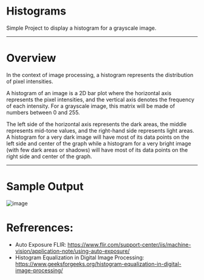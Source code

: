 # Histograms
Simple Project to display a histogram for a grayscale image.

-----------------------------------------------------------

# Overview

In the context of image processing, a histogram represents the distribution of pixel intensities.

A histogram of an image is a 2D bar plot where the horizontal axis represents the pixel intensities, and the vertical axis denotes the frequency of each intensity.
For a grayscale image, this matrix will be made of numbers between 0 and 255.

The left side of the horizontal axis represents the dark areas, the middle represents mid-tone values, and the right-hand side represents light areas.
A histogram for a very dark image will have most of its data points on the left side and center of the graph while a histogram for a very bright image (with few dark areas or shadows) will have most of its data points on the right side and center of the graph.

-----------------------------------------------------------
# Sample Output
![image](https://github.com/ianmparker/Histograms/assets/18231849/30a52041-02d9-4bdc-9b1b-b1a69f87f3fc)


# Refrerences: 
  - Auto Exposure FLIR: https://www.flir.com/support-center/iis/machine-vision/application-note/using-auto-exposure/
  - Histogram Equalization in Digital Image Processing: https://www.geeksforgeeks.org/histogram-equalization-in-digital-image-processing/
